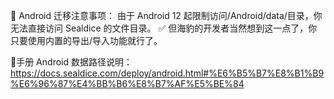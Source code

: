📱 Android 迁移注意事项：
由于 Android 12 起限制访问/Android/data/目录，你无法直接访问 Sealdice 的文件目录。
✅ 但海豹的开发者当然想到这一点了，你只要使用内置的导出/导入功能就行了。

📎手册 Android 数据路径说明：https://docs.sealdice.com/deploy/android.html#%E6%B5%B7%E8%B1%B9%E6%96%87%E4%BB%B6%E8%B7%AF%E5%BE%84